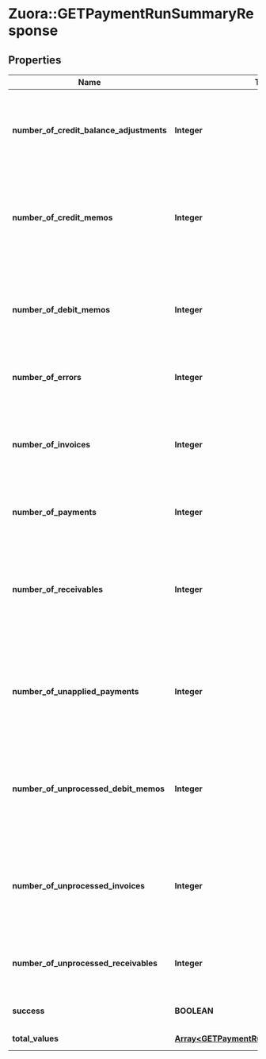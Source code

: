 # Zuora::GETPaymentRunSummaryResponse

## Properties
Name | Type | Description | Notes
------------ | ------------- | ------------- | -------------
**number_of_credit_balance_adjustments** | **Integer** | **Note:** This field is only available if you have the Credit Balance feature enabled.  The number of credit balance adjustments that are successfully processed in the payment run.  | [optional] 
**number_of_credit_memos** | **Integer** | **Note:** This field is only available if you have the Advanced AR Settlement feature enabled.  The total number of credit memos that are successfully processed in the payment run.  | [optional] 
**number_of_debit_memos** | **Integer** | **Note:** This field is only available if you have the Advanced AR Settlement feature enabled.  The total number of debit memos that are picked up for processing in the payment run.  | [optional] 
**number_of_errors** | **Integer** | The number of payments with the status of &#x60;Error&#x60; and &#x60;Processing&#x60;.  | [optional] 
**number_of_invoices** | **Integer** | **Note:** This field is only available if you have the Advanced AR Settlement feature enabled.  The total number of invoices that are picked up for processing in the payment run.  | [optional] 
**number_of_payments** | **Integer** | The number of payments that are successfully processed in the payment run.  | [optional] 
**number_of_receivables** | **Integer** | The total number of receivables that are picked up for processing in the payment run.  The value of this field is the sum of the value of the &#x60;numberOfInvoices&#x60; field and that of the &#x60;numberOfDebitMemos&#x60; field.  | [optional] 
**number_of_unapplied_payments** | **Integer** | **Note:** This field is only available if you have the Advanced AR Settlement feature enabled.  The number of unapplied payments that are successfully processed in the payment run.  | [optional] 
**number_of_unprocessed_debit_memos** | **Integer** | **Note:** This field is only available if you have the Advanced AR Settlement feature enabled.  The number of debit memos with remaining positive balances after the payment run is completed.  | [optional] 
**number_of_unprocessed_invoices** | **Integer** | **Note:** This field is only available if you have the Advanced AR Settlement feature enabled.  The number of invoices with remaining positive balances after the payment run is completed.  | [optional] 
**number_of_unprocessed_receivables** | **Integer** | The number of receivables with remaining positive balances after the payment run is completed.  | [optional] 
**success** | **BOOLEAN** | Returns &#x60;true&#x60; if the request was processed successfully.  | [optional] 
**total_values** | [**Array&lt;GETPaymentRunSummaryTotalValues&gt;**](GETPaymentRunSummaryTotalValues.md) | Container for total values.  | [optional] 


